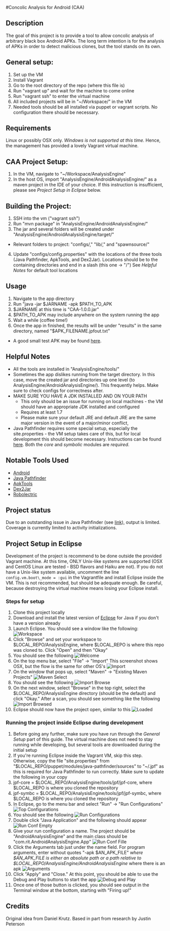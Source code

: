 #Concolic Analysis for Android (CAA)

## Description

The goal of this project is to provide a tool to allow concolic analysis of arbitrary black box Android APKs.  The long term intention is for the analysis of APKs in order to detect malicious clones, but the tool stands on its own.

## General setup:

1. Set up the VM
  1. Install Vagrant
  2. Go to the root directory of the repo (where this file is)
  3. Run "vagrant up" and wait for the machine to come online
  4. Run "vagrant ssh" to enter the virtual machine
2. All included projects will be in "~/Workspace/" in the VM
3. Needed tools should be all installed via puppet or vagrant scripts.  No configuration there should be necessary.

## Requirements

Linux or possibly OSX only.  *Windows is not supported at this time.*  Hence, the management has provided a lovely Vagrant virtual machine.

## CAA Project Setup:

1. In the VM, navigate to "~/Workspace/AnalysisEngine"
2. In the host OS, import "AnalysisEngine/AndroidAnalysisEngine/" as a maven project in the IDE of your choice.  If this instruction is insufficient, please see _Project Setup in Eclipse_ below.

## Building the Project:

1. SSH into the vm ("vagrant ssh")
2. Run "mvn package" in "AnalysisEngine/AndroidAnalysisEngine/"
3. The jar and several folders will be created under "AnalysisEngine/AndroidAnalysisEngine/target/"
  * Relevant folders to project: "configs/," "lib/," and "spawnsource/"
4. Update "configs/config.properties" with the locations of the three tools (Java Pathfinder, ApkTools, and Dex2Jar).  Locations should be to the containing directories and end in a slash (this one -> "/")  See _Helpful Notes_ for default tool locations

## Usage

1. Navigate to the app directory
2. Run "java -jar $JARNAME -apk $PATH\_TO\_APK
  1. $JARNAME at this time is "CAA-1.0.0.jar"
  2. $PATH\_TO\_APK may include anywhere on the system running the app
3. Wait a while (coffee time!)
4. Once the app in finished, the results will be under "results" in the same directory, named "$APK_FILENAME.jpfout.txt"

* A good small test APK may be found [here](https://github.com/stephanenicolas/RoboDemo/robodemo-sample-1.0.1.apk/qr_code).


## Helpful Notes

* All the tools are installed in "AnalysisEngine/tools/"
* Sometimes the app dislikes running from the target directory.  In this case, move the created jar and directories up one level (to AnalysisEngine/AndroidAnalysisEngine/).  This frequently helps.  Make sure to check configs for correctness after.
* MAKE SURE YOU HAVE A JDK INSTALLED AND ON YOUR PATH
  * This only should be an issue for running on local machines - the VM should have an appropriate JDK installed and configured
  * Requires at least 1.7
  * Please make sure your default JRE and default JRE are the same major version in the event of a major/minor conflict,
* Java Pathfinder requires some special setup, especially the site.properties - the VM setup takes care of this, but for local development this should become necessary.  Instructions can be found [here](http://babelfish.arc.nasa.gov/trac/jpf/wiki/install/site-properties).  Both the *core* and *symbolic* modules are *required*.

## Notable Tools Used

* [Android](https://developer.android.com/index.html)
* [Java Pathfinder](http://babelfish.arc.nasa.gov/trac/jpf)
* [ApkTools](https://code.google.com/p/android-apktool/)
* [Dex2Jar](https://code.google.com/p/dex2jar/)
* [Robolectric](http://robolectric.org/)

## Project status

Due to an outstanding issue in Java Pathfinder (see [link](https://groups.google.com/forum/#!topic/java-pathfinder/vAcaeTLL1OY)), output is limited.  Coverage is currently limited to activity initializations.

## Project Setup in Eclipse

Development of the project is recommend to be done outside the provided Vagrant machine.  At this time, ONLY Unix-like systems are supported (OSX and CentOS Linux are tested - BSD flavors and Haiku are not).  If you do not have a Unix-like system available, uncomment the line `config.vm.boot\_mode = :gui` in the Vagrantfile and install Eclipse inside the VM.  This is not recommended, but should be adequate enough.  Be careful, because destroying the virtual machine means losing your Eclipse install.

### Steps for setup

1. Clone this project locally
2. Download and install the latest version of [Eclipse](https://www.eclipse.org/downloads/) for Java if you don't have a version already
3. Launch Eclipse.  You should see a window like the following: ![Workspace](docs/images/Workspace.png)
4. Click "Browse" and set your workspace to $LOCAL\_REPO/AnalysisEngine, where $LOCAL\_REPO is where this repo was cloned to.  Click "Open" and then "Okay"
5. You should see the following ![Welcome](docs/images/Welcome.png)
6. On the top menu bar, select "File" -> "Import"  This screenshot shows OSX, but the flow is the same for other OS's ![Import](docs/images/TopImport.png)
7. On the window that pops up, select "Maven" -> "Existing Maven Projects" ![Maven Select](docs/images/ImportSelect.png)
8. You should see the following ![Import Browse](docs/images/ImportBrowse.png)
8. On the next window, select "Browse" in the top right, select the $LOCAL\_REPO/AnalysisEngine directory (should be the default) and click "Okay." After a scan, you should see something like the following ![Import Browsed](docs/images/ImportBrowsed.png)
9. Eclipse should now have the project open, similar to this ![Loaded](docs/images/OpenProject.png)

### Running the project inside Eclipse during development

1. Before going any further, make sure you have run through the _General Setup_ part of this guide.  The virtual machine does not need to stay running while developing, but several tools are downloaded during the initial setup
2. If you're running Eclipse inside the Vagrant VM, skip this step.  Otherwise, copy the file "site.properties" from "$LOCAL\_REPO/puppet/modules/java-pathfinder/sources" to "~/.jpf" as this is required for Java Pathfinder to run correctly.  Make sure to update the following in your copy
  1. jpf-core = $LOCAL\_REPO/AnalysisEngine/tools/jpf/jpf-core, where $LOCAL\_REPO is where you cloned the repository
  2. jpf-symbc = $LOCAL\_REPO/AnalysisEngine/tools/jpf/jpf-symbc, where $LOCAL\_REPO is where you cloned the repository
3. In Eclipse, go to the menu bar and select "Run" -> "Run Configurations" ![Top Configurations](docs/images/TopConfigurations.png)
4. You should see the following ![Run Configurations](docs/images/RunConfigurations.png)
5. Double click "Java Application" and the following should appear ![Run Conf Empty](docs/images/RunConfEmpty.png)
6. Give your run configuration a name.  The project should be "AndroidAnalysisEngine" and the main class should be "com.rit.AndroidAnalysisEngine.App" ![Run Conf Fille](docs/images/RunConfFilled.png)
7. Click the Arguments tab just under the name field.  For program arguments, enter without quotes "-apk $AN\_APK\_FILE" *where $AN\_APK\_FILE is either an absolute path or a path relative to $LOCAL\_REPO/AnalysisEngine/AndroidAnalysisEngine* where there is an apk ![Arguments](docs/images/Arguments.png)
8. Click "Apply" and "Close." At this point, you should be able to use the Debug and Play buttons to start the app ![Debug and Play](docs/images/DebugAndPlay.png)
9. Once one of those button is clicked, you should see output in the Terminal window at the bottom, starting with "Firing up!"

## Credits

Original idea from Daniel Krutz.  Based in part from research by Justin Peterson